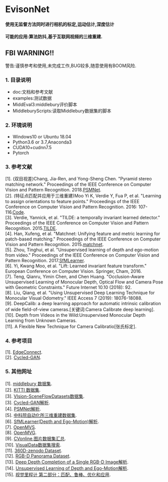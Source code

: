 EvisonNet
=====
#### 使用无监督方法同时进行相机的标定,运动估计,深度估计
#### 可能的应用:算法防抖,基于互联网视频的三维重建.
## FBI WARNING!!
警告:谨慎参考和使用,未完成工作,BUG较多,随意使用有BOOM风险.
### 1. 目录说明<br>
* doc:文档和参考文献
* examples:测试数据
* MiddEval3:middlebury评价脚本
* MiddleburyScripts:读取Middlebury数据集的脚本
### 2. 环境说明<br>
* Windows10 or Ubuntu 18.04
* Python3.6 or 3.7,Anaconda3
* CUDA10+cudnn7.5
* Pytorch
### 3. 参考文献<br>
[1]. (双目视差)Chang, Jia-Ren, and Yong-Sheng Chen. "Pyramid stereo matching network." Proceedings of the IEEE Conference on Computer Vision and Pattern Recognition. 2018.[PSMNet](https://github.com/JiaRenChang/PSMNet).<br>
[2]. (特征点匹配并应用于三维重建)Moo Yi K, Verdie Y, Fua P, et al. "Learning to assign orientations to feature points." Proceedings of the IEEE Conference on Computer Vision and Pattern Recognition. 2016: 107-116.[Code](https://github.com/vcg-uvic/benchmark-orientation).<br>
[3]. Verdie, Yannick, et al. "TILDE: a temporally invariant learned detector." Proceedings of the IEEE Conference on Computer Vision and Pattern Recognition. 2015.[TILDE](https://github.com/cvlab-epfl/TILDE).<br>
[4]. Han, Xufeng, et al. "Matchnet: Unifying feature and metric learning for patch-based matching." Proceedings of the IEEE Conference on Computer Vision and Pattern Recognition. 2015.[matchnet](https://github.com/hanxf/matchnet).<br>
[5]. Zhou, Tinghui, et al. "Unsupervised learning of depth and ego-motion from video." Proceedings of the IEEE Conference on Computer Vision and Pattern Recognition. 2017.[SfMLearner](https://github.com/tinghuiz/SfMLearner).<br>
[6]. Yi, Kwang Moo, et al. "Lift: Learned invariant feature transform." European Conference on Computer Vision. Springer, Cham, 2016.<br>
[7]. Teng, Qianru, Yimin Chen, and Chen Huang. "Occlusion-Aware Unsupervised Learning of Monocular Depth, Optical Flow and Camera Pose with Geometric Constraints." Future Internet 10.10 (2018): 92.<br>
[8]. Liu, Qiang, et al. "Using Unsupervised Deep Learning Technique for Monocular Visual Odometry." IEEE Access 7 (2019): 18076-18088.<br>
[9]. DeepCalib: a deep learning approach for automatic intrinsic calibration of wide field-of-view cameras.[关键词:Camera Calibrate deep learning].<br>
[10]. Depth from Videos in the Wild:Unsupervised Monocular Depth Learning from Unknown Cameras.<br>
[11]. A Flexible New Technique for Camera Calibratio[张氏标定].<br>
### 4. 参考项目
[1]. [EdgeConnect](https://github.com/knazeri/edge-connect).<br>
[2]. [Cycled-GAN](https://github.com/andrea-pilzer/unsup-stereo-depthGAN/).<br>
### 5. 其他网址
[1]. [middlebury 数据集](http://vision.middlebury.edu/stereo/).<br>
[2]. [KITTI 数据集](http://www.cvlibs.net/datasets/kitti/).<br>
[3]. [VIsion-SceneFlowDatasets数据集](https://lmb.informatik.uni-freiburg.de/resources/datasets/SceneFlowDatasets.en.html#faq).<br>
[3]. [Cycled-GAN解析](https://www.cnblogs.com/19991201xiao/p/9734422.html).<br>
[4]. [PSMNet解析](https://blog.csdn.net/zhiwei2coder/article/details/79929864?utm_source=blogxgwz3).<br>
[5]. [中科院自动化所三维重建数据集](http://vision.ia.ac.cn/zh/data/index.html).<br>
[6]. [SfMLearner(Depth and Ego-Motion)解析](https://zhuanlan.zhihu.com/p/50544334).<br>
[7]. [OpenMVS](https://github.com/cdcseacave/openMVS).<br>
[8]. [OpenMVG](https://github.com/openMVG/openMVG).<br>
[9]. [CVonline,图片数据集汇总](http://homepages.inf.ed.ac.uk/rbf/CVonline/Imagedbase.htm).<br>
[10]. [VisualData数据集搜索](https://www.visualdata.io/).<br>
[11]. [360D-zenodo Dataset]().<br>
[12]. [RGB-D Panorama Dataset](http://im2pano3d.cs.princeton.edu/).<br>
[13]. [Deep Depth Completion of a Single RGB-D Image解析](https://cloud.tencent.com/developer/news/322095).<br>
[14]. [Unsupervised Learning of Depth and Ego-Motion解析](https://zhuanlan.zhihu.com/p/50544334).<br>
[15]. [视觉里程计 第二部分：匹配、鲁棒、优化和应用](https://blog.csdn.net/cicibabe/article/details/70260936).<br>